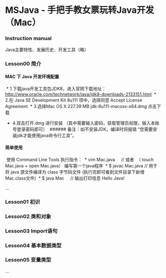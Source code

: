 # MSJava - 手把手教女票玩转Java开发（Mac）
### Instruction manual
Java主要特性、发展历史、开发工具（略）  
  
  
### Lesson00 简介
#### MAC 下 Java 开发环境配置
  * 1.下载java开发工具包JDK8，进入官网下载地址：http://www.oracle.com/technetwork/java/jdk8-downloads-2133151.html
  * 2.在 Java SE Development Kit 8u111 项中，选择同意 Accept License Agreement
  * 3.选择Mac OS X	227.39 MB  	jdk-8u111-macosx-x64.dmg 点击下载
  * 4.双击打开.dmg 进行安装 （其中需要输入密码，获取管理员权限，输入本账号登录密码即可）
  ###### 备注：如不安装JDK，编译时将报错 “您需要安装jdk才能使用java命令行工具”。
  
#### 简单使用
  使用 Command Line Tools 执行指令：
  * vim Mac.java      // 或者  （ touch Mac.java  +  open Mac.java） 编写第一个java程序
  * $ javac Mac.java  // 用于将 java 源文件编译为 class 字节码文件  (执行完即可看到文件目录下新增 Mac.class文件) 
  * $ java Mac        // 输出打印信息 Hello Java!
  
...
  
  
### Lesson01 初识
### Lesson02 类和对象
### Lesson03 Import语句
### Lesson04 基本数据类型
### Lesson05 变量类型
...
